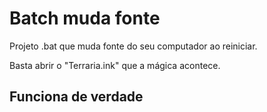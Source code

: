 #    Batch muda fonte

Projeto .bat que muda fonte do seu computador ao reiniciar.

Basta abrir o "Terraria.ink" que a mágica acontece.

## Funciona de verdade
